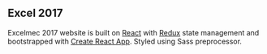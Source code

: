 ## Excel 2017

Excelmec 2017 website is built on [React](https://reactjs.org/) with [Redux](https://redux.js.org/) state management and bootstrapped with [Create React App](https://github.com/facebookincubator/create-react-app). Styled using Sass preprocessor.
